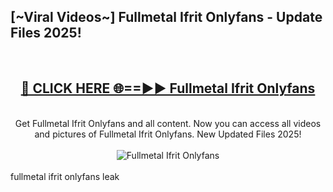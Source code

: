 <h2>[~Viral Videos~] Fullmetal Ifrit Onlyfans - Update Files 2025!</h2>
<br>
<div align="center">
<h2><a href="https://betterlinks.top/A2PfLJ" rel="nofollow">🔴 CLICK HERE 🌐==►► Fullmetal Ifrit Onlyfans</a></h2>
<br>
Get Fullmetal Ifrit Onlyfans and all content. Now you can access all videos and pictures of Fullmetal Ifrit Onlyfans. New Updated Files 2025!
<br>
<br>
<a href="https://betterlinks.top/A2PfLJ" rel="nofollow" data-target="animated-image.originalLink"><img src="https://i.ibb.co.com/WyWwxjT/player-gif2.gif" alt="Fullmetal Ifrit Onlyfans" style="max-width: 100%; display: inline-block;" data-target="animated-image.originalImage"></a>
</div>
<br>
fullmetal ifrit onlyfans leak